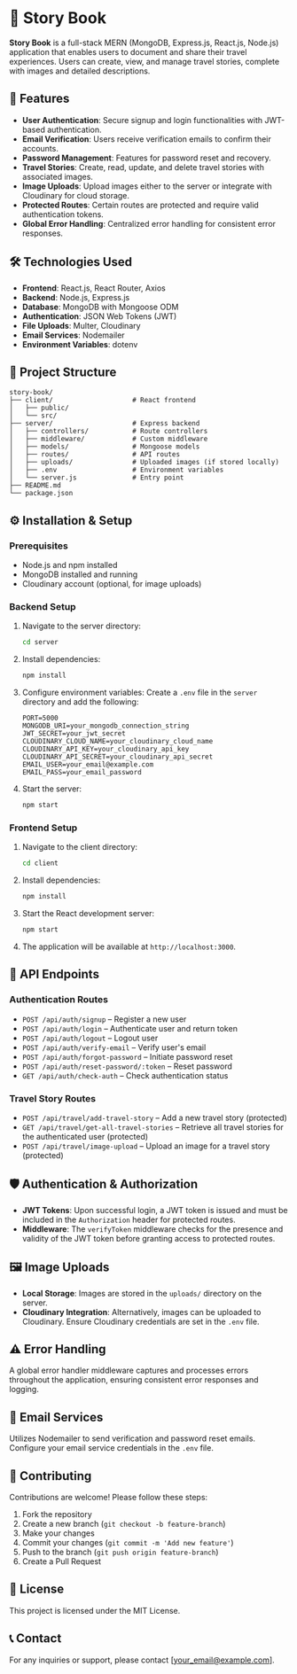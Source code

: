 # 📖 Story Book

**Story Book** is a full-stack MERN (MongoDB, Express.js, React.js, Node.js) application that enables users to document and share their travel experiences. Users can create, view, and manage travel stories, complete with images and detailed descriptions.

## 🚀 Features

- **User Authentication**: Secure signup and login functionalities with JWT-based authentication.
- **Email Verification**: Users receive verification emails to confirm their accounts.
- **Password Management**: Features for password reset and recovery.
- **Travel Stories**: Create, read, update, and delete travel stories with associated images.
- **Image Uploads**: Upload images either to the server or integrate with Cloudinary for cloud storage.
- **Protected Routes**: Certain routes are protected and require valid authentication tokens.
- **Global Error Handling**: Centralized error handling for consistent error responses.

## 🛠️ Technologies Used

- **Frontend**: React.js, React Router, Axios
- **Backend**: Node.js, Express.js
- **Database**: MongoDB with Mongoose ODM
- **Authentication**: JSON Web Tokens (JWT)
- **File Uploads**: Multer, Cloudinary
- **Email Services**: Nodemailer
- **Environment Variables**: dotenv

## 📂 Project Structure

```
story-book/
├── client/                    # React frontend
│   ├── public/
│   └── src/
├── server/                    # Express backend
│   ├── controllers/           # Route controllers
│   ├── middleware/            # Custom middleware
│   ├── models/                # Mongoose models
│   ├── routes/                # API routes
│   ├── uploads/               # Uploaded images (if stored locally)
│   ├── .env                   # Environment variables
│   └── server.js              # Entry point
├── README.md
└── package.json
```

## ⚙️ Installation & Setup

### Prerequisites

- Node.js and npm installed
- MongoDB installed and running
- Cloudinary account (optional, for image uploads)

### Backend Setup

1. Navigate to the server directory:
   ```bash
   cd server
   ```
2. Install dependencies:
   ```bash
   npm install
   ```
3. Configure environment variables:
   Create a `.env` file in the `server` directory and add the following:
   ```
   PORT=5000
   MONGODB_URI=your_mongodb_connection_string
   JWT_SECRET=your_jwt_secret
   CLOUDINARY_CLOUD_NAME=your_cloudinary_cloud_name
   CLOUDINARY_API_KEY=your_cloudinary_api_key
   CLOUDINARY_API_SECRET=your_cloudinary_api_secret
   EMAIL_USER=your_email@example.com
   EMAIL_PASS=your_email_password
   ```
4. Start the server:
   ```bash
   npm start
   ```

### Frontend Setup

1. Navigate to the client directory:
   ```bash
   cd client
   ```
2. Install dependencies:
   ```bash
   npm install
   ```
3. Start the React development server:
   ```bash
   npm start
   ```
4. The application will be available at `http://localhost:3000`.

## 🧪 API Endpoints

### Authentication Routes
- `POST /api/auth/signup` – Register a new user
- `POST /api/auth/login` – Authenticate user and return token
- `POST /api/auth/logout` – Logout user
- `POST /api/auth/verify-email` – Verify user's email
- `POST /api/auth/forgot-password` – Initiate password reset
- `POST /api/auth/reset-password/:token` – Reset password
- `GET /api/auth/check-auth` – Check authentication status

### Travel Story Routes
- `POST /api/travel/add-travel-story` – Add a new travel story (protected)
- `GET /api/travel/get-all-travel-stories` – Retrieve all travel stories for the authenticated user (protected)
- `POST /api/travel/image-upload` – Upload an image for a travel story (protected)

## 🛡️ Authentication & Authorization

- **JWT Tokens**: Upon successful login, a JWT token is issued and must be included in the `Authorization` header for protected routes.
- **Middleware**: The `verifyToken` middleware checks for the presence and validity of the JWT token before granting access to protected routes.

## 🖼️ Image Uploads

- **Local Storage**: Images are stored in the `uploads/` directory on the server.
- **Cloudinary Integration**: Alternatively, images can be uploaded to Cloudinary. Ensure Cloudinary credentials are set in the `.env` file.

## ⚠️ Error Handling

A global error handler middleware captures and processes errors throughout the application, ensuring consistent error responses and logging.

## 📧 Email Services

Utilizes Nodemailer to send verification and password reset emails. Configure your email service credentials in the `.env` file.

## 🤝 Contributing

Contributions are welcome! Please follow these steps:
1. Fork the repository
2. Create a new branch (`git checkout -b feature-branch`)
3. Make your changes
4. Commit your changes (`git commit -m 'Add new feature'`)
5. Push to the branch (`git push origin feature-branch`)
6. Create a Pull Request

## 📄 License

This project is licensed under the MIT License.

## 📞 Contact

For any inquiries or support, please contact [your_email@example.com].